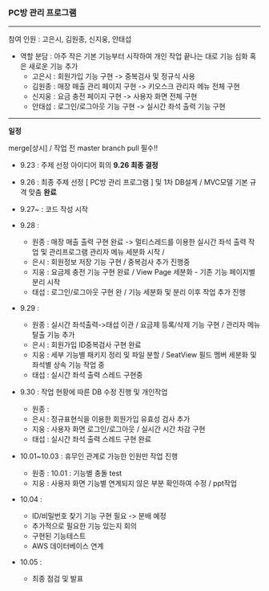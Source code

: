 ### PC방 관리 프로그램

***

참여 인원 : 고은시, 김원종, 신지웅, 안태섭


* 역할 분담 : 아주 작은 기본 기능부터 시작하여 개인 작업 끝나는 대로 기능 심화 혹은 새로운 기능 추가
    * 고은시 : 회원가입 기능 구현 -> 중복검사 및 정규식 사용
    * 김원종 : 매장 매출 관리 페이지 구현 -> 키오스크 관리자 메뉴 전체 구현
    * 신지웅 : 요금 충전 페이지 구현 -> 사용자 화면 전체 구현
    * 안태섭 : 로그인/로그아웃 기능 구현 -> 실시간 좌석 출력 기능 구현

***

__일정__ 

merge[상시] / 작업 전 master branch pull 필수!!

* 9.23 : 주제 선정 아이디어 회의 __9.26 최종 결정__
* 9.26 : 최종 주제 선정 [ PC방 관리 프로그램 ] 및 1차 DB설계 / MVC모델 기본 규격 맞춤 __완료__
* 9.27~ : 코드 작성 시작
* 9.28 : 
  * 원종 : 매장 매출 출력 구현 완료  -> 멀티스레드를 이용한 실시간 좌석 출력 작업 및 관리프로그램 관리자 메뉴 세분화 시작 / 
  * 은시 : 회원정보 저장 기능 구현 / 중복검사 추가 진행중
  * 지웅 : 요금제 충전 기능 구현 완료 / View Page 세분화 - 기존 기능 페이지별 분리 시작
  * 태섭 : 로그인/로그아웃 구현 완 / 기능 세분화 및 분리 이후 작업 추가 진행
* 9.29 : 
  * 원종 : 실시간 좌석출력->태섭 이관 / 요금제 등록/삭제 기능 구현 / 관리자 메뉴 탈출 기능 추가
  * 은시 : 회원가입 ID중복검사 구현 완료
  * 지웅 : 세부 기능별 패키지 정리 및 파일 분할 / SeatView 필드 멤버 세분화 및 좌석별 상속 기능 작업 중
  * 태섭 : 실시간 좌석 출력 스레드 구현중
* 9.30 : 작업 현황에 따른 DB 수정 진행 및 개인작업
  * 원종 : 
  * 은시 : 정규표현식을 이용한 회원가입 유효성 검사 추가
  * 지웅 : 사용자 화면 로그인/로그아웃 / 실시간 시간 차감 구현
  * 태섭 : 실시간 좌석 출력 스레드 구현 완료
* 10.01~10.03 : 휴무인 관계로 가능한 인원만 작업 진행 
  * 원종 : 10.01 : 기능별 충돌 test
  * 지웅 : 사용자 화면 기능별 연계되지 않은 부분 확인하여 수정 / ppt작업

* 10.04 :
  * ID/비밀번호 찾기 기능 구현 필요 -> 분배 예정
  * 추가적으로 필요한 기능 있는지 회의
  * 구현된 기능테스트
  * AWS 데이터베이스 연계
* 10.05 : 
  * 최종 점검 및 발표
  
  
  
  
  
  
